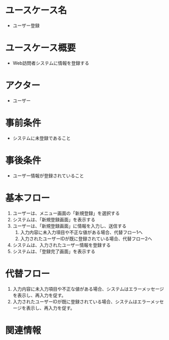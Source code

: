 # ユースケース名
- ユーザー登録
# ユースケース概要
- Web訪問者システムに情報を登録する
# アクター
- ユーザー
# 事前条件
- システムに未登録であること
# 事後条件
- ユーザー情報が登録されていること
# 基本フロー
1. ユーザーは、メニュー画面の「新規登録」を選択する
3. システムは、「新規登録画面」を表示する
4. ユーザーは、「新規登録画面」に情報を入力し、送信する
    1. 入力内容に未入力項目や不正な値がある場合、代替フロー1へ
    2. 入力されたユーザーIDが既に登録されている場合、代替フロー2へ
5. システムは、入力されたユーザー情報を登録する
6. システムは、「登録完了画面」を表示する

# 代替フロー
1. 入力内容に未入力項目や不正な値がある場合、システムはエラーメッセージを表示し、再入力を促す。
2. 入力されたユーザーIDが既に登録されている場合、システムはエラーメッセージを表示し、再入力を促す。

# 関連情報